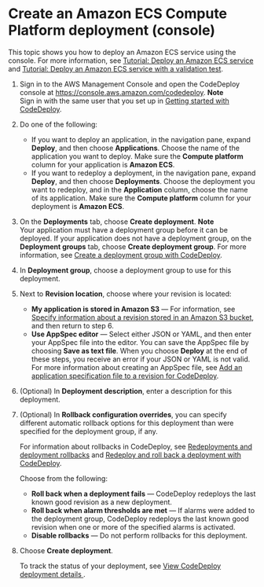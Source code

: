 # Create an Amazon ECS Compute Platform deployment \(console\)<a name="deployments-create-console-ecs"></a>

This topic shows you how to deploy an Amazon ECS service using the console\. For more information, see [Tutorial: Deploy an Amazon ECS service](tutorial-ecs-deployment.md) and [Tutorial: Deploy an Amazon ECS service with a validation test](tutorial-ecs-deployment-with-hooks.md)\.

1. Sign in to the AWS Management Console and open the CodeDeploy console at [https://console\.aws\.amazon\.com/codedeploy](https://console.aws.amazon.com/codedeploy)\.
**Note**  
Sign in with the same user that you set up in [Getting started with CodeDeploy](getting-started-codedeploy.md)\.

1. Do one of the following:
   +  If you want to deploy an application, in the navigation pane, expand **Deploy**, and then choose **Applications**\. Choose the name of the application you want to deploy\. Make sure the **Compute platform** column for your application is **Amazon ECS**\.
   +  If you want to redeploy a deployment, in the navigation pane, expand **Deploy**, and then choose **Deployments**\. Choose the deployment you want to redeploy, and in the **Application** column, choose the name of its application\. Make sure the **Compute platform** column for your deployment is **Amazon ECS**\.

1. On the **Deployments** tab, choose **Create deployment**\.
**Note**  
Your application must have a deployment group before it can be deployed\. If your application does not have a deployment group, on the **Deployment groups** tab, choose **Create deployment group**\. For more information, see [Create a deployment group with CodeDeploy](deployment-groups-create.md)\. 

1. In **Deployment group**, choose a deployment group to use for this deployment\.

1. Next to **Revision location**, choose where your revision is located:
   + **My application is stored in Amazon S3** — For information, see [Specify information about a revision stored in an Amazon S3 bucket](deployments-create-console-s3.md), and then return to step 6\. 
   + **Use AppSpec editor** — Select either JSON or YAML, and then enter your AppSpec file into the editor\. You can save the AppSpec file by choosing **Save as text file**\. When you choose **Deploy** at the end of these steps, you receive an error if your JSON or YAML is not valid\. For more information about creating an AppSpec file, see [Add an application specification file to a revision for CodeDeploy](application-revisions-appspec-file.md)\. 

1. \(Optional\) In **Deployment description**, enter a description for this deployment\.

1. \(Optional\) In **Rollback configuration overrides**, you can specify different automatic rollback options for this deployment than were specified for the deployment group, if any\.

   For information about rollbacks in CodeDeploy, see [Redeployments and deployment rollbacks](deployment-steps-lambda.md#deployment-rollback-lambda) and [Redeploy and roll back a deployment with CodeDeploy](deployments-rollback-and-redeploy.md)\.

   Choose from the following:
   + **Roll back when a deployment fails** — CodeDeploy redeploys the last known good revision as a new deployment\.
   + **Roll back when alarm thresholds are met** — If alarms were added to the deployment group, CodeDeploy redeploys the last known good revision when one or more of the specified alarms is activated\.
   + **Disable rollbacks** — Do not perform rollbacks for this deployment\.

1. Choose **Create deployment**\. 

   To track the status of your deployment, see [View CodeDeploy deployment details ](deployments-view-details.md)\.